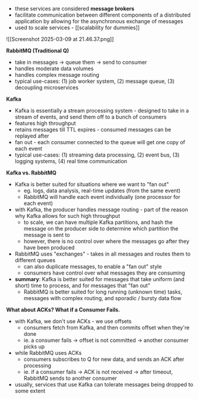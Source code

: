 - these services are considered **message brokers**
- facilitate communication between different components of a distributed application by allowing for the asynchronous exchange of messages
- used to scale services - [[scalability for dummies]]


![[Screenshot 2025-03-09 at 21.46.37.png]]

**RabbitMQ (Traditional Q)**
- take in messages -> queue them -> send to consumer
- handles moderate data volumes
- handles complex message routing
- typical use-cases: (1) job worker system, (2) message queue, (3) decoupling microservices

**Kafka**
- Kafka is essentially a stream processing system - designed to take in a stream of events, and send them off to a bunch of consumers
- features high throughput
- retains messages till TTL expires - consumed messages can be replayed after
- fan out - each consumer connected to the queue will get one copy of each event
- typical use-cases: (1) streaming data processing, (2) event bus, (3) logging systems, (4) real time communication

**Kafka vs. RabbitMQ**
- Kafka is better suited for situations where we want to "fan out"
	- eg. logs, data analysis, real-time updates (from the same event)
	- RabbitMQ will handle each event individually (one processor for each event)
- with Kafka, the producer handles message routing - part of the reason why Kafka allows for such high throughput
	- to scale, we can have multiple Kafka partitions, and hash the message on the producer side to determine which partition the message is sent to
	- however, there is no control over where the messages go after they have been produced
- RabbitMQ uses "exchanges" - takes in all messages and routes them to different queues
	- can also duplicate messages, to enable a "fan out" style
	- consumers have control over what messages they are consuming
- **summary**: Kafka is better suited for messages that take uniform (and short) time to process, and for messages that "fan out"
	- RabbitMQ is better suited for long running (unknown time) tasks, messages with complex routing, and sporadic / bursty data flow

**What about ACKs? What if a Consumer Fails.**
- with Kafka, we don't use ACKs - we use offsets
	- consumers fetch from Kafka, and then commits offset when they're done
	- ie. a consumer fails -> offset is not committed -> another consumer picks up
- while RabbitMQ uses ACKs
	- consumers subscribes to Q for new data, and sends an ACK after processing
	- ie. if a consumer fails -> ACK is not received -> after timeout, RabbitMQ sends to another consumer
- usually, services that use Kafka can tolerate messages being dropped to some extent
